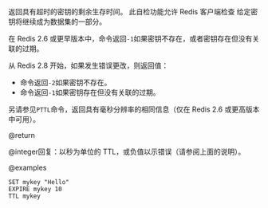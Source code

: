 返回具有超时的密钥的剩余生存时间。
此自检功能允许 Redis 客户端检查
给定密钥将继续成为数据集的一部分。

在 Redis 2.6 或更早版本中，命令返回`-1`如果密钥不存在，或者密钥存在但没有关联的过期。

从 Redis 2.8 开始，如果发生错误更改，则返回值：

*   命令返回`-2`如果密钥不存在。
*   命令返回`-1`如果密钥存在但没有关联的过期。

另请参见`PTTL`命令，返回具有毫秒分辨率的相同信息（仅在 Redis 2.6 或更高版本中可用）。

@return

@integer回复：以秒为单位的 TTL，或负值以示错误（请参阅上面的说明）。

@examples

```cli
SET mykey "Hello"
EXPIRE mykey 10
TTL mykey
```
